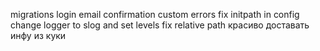 migrations
login email confirmation
custom errors
fix initpath in config
change logger to slog and set levels
fix relative path
красиво доставать инфу из куки